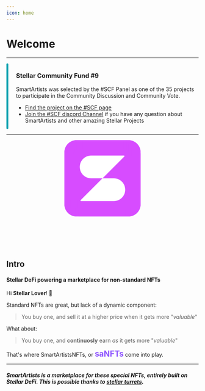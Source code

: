 ```yaml
---
icon: home
---
```




# Welcome

<hr>
<div style="border-radius: 5px; border: 0px solid rgba(225,229,239); display:flex">

<div style="width:10px; background:#0FA3B1; border-radius: 10px; margin-right: 20px"></div>
<div>

<h3>Stellar Community Fund #9</h3>

SmartArtists was selected by the #SCF Panel as one of the 35 projects to participate in the Community Discussion and Community Vote.

- [Find the project on the #SCF page](https://communityfund.stellar.org/projects/smartartists)
- [Join the #SCF discord Channel](https://discord.gg/JYuczS2v) if you have any question about SmartArtists and other amazing Stellar Projects
</div>
</div>

<hr/>

<div style="text-align:center">
<img src="logo_fin.png" style="border-radius:20px;margin-bottom:2vh; width:200px" /> 
</div>


## Intro

#### Stellar DeFi powering a marketplace for non-standard NFTs


Hi **Stellar Lover**! 👋


Standard NFTs are great, but lack of a dynamic component:
> You buy one, and sell it at a higher price when it gets more "*valuable*"

What about:
> You buy one, and **continuosly** earn *as* it gets more "*valuable*"

That's where SmartArtistsNFTs, or <span style="font-size:1.3rem;color:#8C52FF">**saNFTs**</span> come into play.

<hr>

##### SmartArtists is a marketplace for these special NFTs, entirely built on **Stellar** DeFi. This is possible thanks to [stellar turrets](https://tss.stellar.org/).
